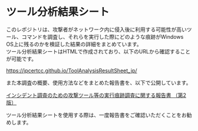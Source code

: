 # ツール分析結果シート
  このレポジトリは、攻撃者がネットワーク内に侵入後に利用する可能性が高いツール、コマンドを調査し、それらを実行した際にどのような痕跡がWindows OS上に残るのかを検証した結果の詳細をまとめています。  
  ツール分析結果シートはHTMLで作成されており、以下のURLから確認することが可能です。  

  https://jpcertcc.github.io/ToolAnalysisResultSheet_jp/

  また本調査の概要、使用方法などをまとめた報告書を、以下で公開しています。  

  [インシデント調査のための攻撃ツール等の実行痕跡調査に関する報告書 （第2版）](https://www.jpcert.or.jp/research/ir_research.html)

  ツール分析結果シートを使用する際は、一度報告書をご確認いただくことをお勧めします。  

